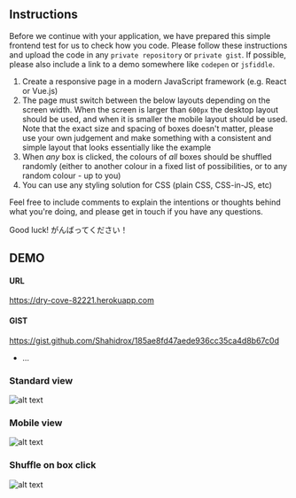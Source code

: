## Instructions

Before we continue with your application, we have prepared this simple frontend test for us to check how you code. Please follow these instructions and upload the code in any `private repository` or `private gist`. If possible, please also include a link to a demo somewhere like `codepen` or `jsfiddle`.

1) Create a responsive page in a modern JavaScript framework (e.g. React or Vue.js)
2) The page must switch between the below layouts depending on the screen width. When the screen is larger than `600px` the desktop layout should be used, and when it is smaller the mobile layout should be used. Note that the exact size and spacing of boxes doesn't matter, please use your own judgement and make something with a consistent and simple layout that looks essentially like the example
3) When *any* box is clicked, the colours of *all* boxes should be shuffled randomly (either to another colour in a fixed list of possibilities, or to any random colour - up to you)
4) You can use any styling solution for CSS (plain CSS, CSS-in-JS, etc)

Feel free to include comments to explain the intentions or thoughts behind what you're doing, and please get in touch if you have any questions.

Good luck! がんばってください！

## DEMO
#### URL
https://dry-cove-82221.herokuapp.com

#### GIST
https://gist.github.com/Shahidrox/185ae8fd47aede936cc35ca4d8b67c0d
* ...
### Standard view
![alt text](https://github.com/Shahidrox/demo/blob/main/app/assets/images/1.png?raw=true)
### Mobile view
![alt text](https://github.com/Shahidrox/demo/blob/main/app/assets/images/2.png?raw=true)
### Shuffle on box click
![alt text](https://github.com/Shahidrox/demo/blob/main/app/assets/images/3.png?raw=true)
